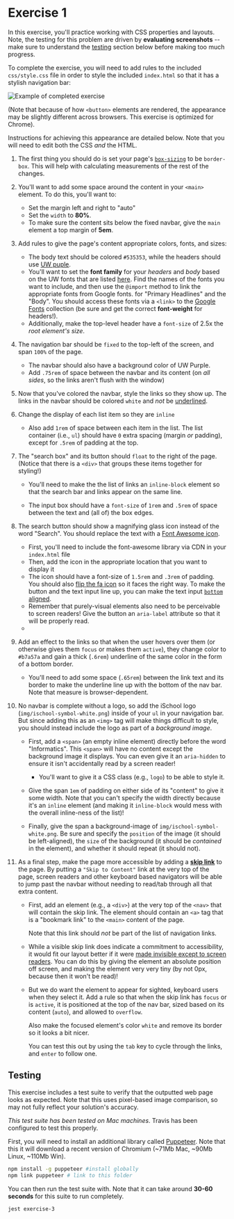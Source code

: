 # Exercise 1

In this exercise, you'll practice working with CSS properties and layouts. Note, the testing for this problem are driven by **evaluating screenshots** -- make sure to understand the [testing](#testing) section below before making too much progress.

To complete the exercise, you will need to add rules to the included `css/style.css` file in order to style the included `index.html` so that it has a stylish navigation bar:

![Example of completed exercise](img/sample.gif)

(Note that because of how `<button>` elements are rendered, the appearance may be slightly different across browsers. This exercise is optimized for Chrome).

Instructions for achieving this appearance are detailed below. Note that you will need to edit both the CSS _and_ the HTML.

1. The first thing you should do is set your page's [`box-sizing`](https://info343.github.io/css-layouts.html#box-sizing) to be `border-box`. This will help with calculating measurements of the rest of the changes.

2. You'll want to add some space around the content in your `<main>` element. To do this, you'll want to:

    - Set the margin left and right to "auto"
    - Set the `width` to **80%**.
    - To make sure the content sits below the fixed navbar, give the `main` element a top margin of **5em**.

3. Add rules to give the page's content appropriate colors, fonts, and sizes:

    - The body text should be colored `#535353`, while the headers should use [UW puple](https://www.washington.edu/brand/graphic-elements/primary-color-palette/).
    - You'll want to set the **font family** for your _headers_ and _body_ based on the UW fonts that are listed [here](https://www.washington.edu/brand/graphic-elements/font-download/). Find the names of the fonts you want to include, and then use the `@import` method to link the appropriate fonts from Google fonts. for "Primary Headlines" and the "Body". You should access these fonts via a `<link>` to the [Google Fonts](https://fonts.google.com/) collection (be sure and get the correct **font-weight** for headers!).
    - Additionally, make the top-level header have a `font-size` of 2.5x the _root element's size_.

3. The navigation bar should be `fixed` to the top-left of the screen, and span `100%` of the page. 

    - The navbar should also have a background color of UW Purple.
    - Add `.75rem` of space between the navbar and its content (on _all sides_, so the links aren't flush with the window)

4. Now that you've colored the navbar, style the links so they show up. The links in the navbar should be colored `white` and _not_ be [underlined](https://developer.mozilla.org/en-US/docs/Web/CSS/text-decoration).

5. Change the display of each list item so they are `inline`
 
    - Also add `1rem` of space between each item in the list. The list container (i.e., `ul`) should have `0` extra spacing (margin _or_ padding), except for `.5rem` of padding at the top. 

6. The "search box" and its button should `float` to the right of the page. (Notice that there is a `<div>` that groups these items together for styling!)

    - You'll need to make the the list of links an `inline-block` element so that the search bar and links appear on the same line.

    - The input box should have a `font-size` of `1rem` and `.5rem` of space between the text and (all of) the box edges.

7. The search button should show a magnifying glass icon instead of the word "Search". You should replace the text with a [Font Awesome icon](http://fontawesome.io/icon/search/).
    - First, you'll need to include the font-awesome library via CDN in your `index.html` file
    - Then, add the icon in the appropriate location that you want to display it
    - The icon should have a font-size of `1.5rem` and `.3rem` of padding. You should also [flip the fa icon](http://fontawesome.io/examples/#rotated-flipped) so it faces the right way.
        To make the button and the text input line up, you can make the text input [`bottom` aligned](https://developer.mozilla.org/en-US/docs/Web/CSS/vertical-align).
    - Remember that purely-visual elements also need to be perceivable to screen readers! Give the button an `aria-label` attribute so that it will be properly read.
    - 

8. Add an effect to the links so that when the user hovers over them (or otherwise gives them `focus` or makes them `active`), they change color to `#b7a57a` and gain a thick (`.6rem`) underline of the same color in the form of a bottom border.

    - You'll need to add some space (`.65rem`) between the link text and its border to make the underline line up with the bottom of the nav bar. Note that measure is browser-dependent.

9. No navbar is complete without a logo, so add the iSchool logo (`img/ischool-symbol-white.png`) inside of your `ul` in your navigation bar. But since adding this as an `<img>` tag will make things difficult to style, you should instead include the logo as part of a _background image_.

    - First, add a `<span>` (an empty inline element) directly before the word "Informatics". This `<span>` will have no content except the background image it displays. You can even give it an `aria-hidden` to ensure it isn't accidentally read by a screen reader!

        - You'll want to give it a CSS class (e.g., `logo`) to be able to style it.

    - Give the span `1em` of padding on either side of its "content" to give it some width. Note that you can't specify the width directly because it's an `inline` element (and making it `inline-block` would mess with the overall inline-ness of the list)!

    - Finally, give the span a background-image of `img/ischool-symbol-white.png`. Be sure and specify the `position` of the image (it should be left-aligned), the `size` of the background (it should be _contained_ in the element), and whether it should repeat (it should not).

10. As a final step, make the page more accessible by adding a [**skip link**](http://webaim.org/techniques/skipnav/) to the page. By putting a `"Skip to Content"` link at the very top of the page, screen readers and other keyboard based navigators will be able to jump past the navbar without needing to read/tab through all that extra content.

    - First, add an element (e.g., a `<div>`) at the very top of the `<nav>` that will contain the skip link. The element should contain an `<a>` tag that is a "bookmark link" to the `<main>` content of the page.
    
        Note that this link should _not_ be part of the list of navigation links.

    - While a visible skip link does indicate a commitment to accessibility, it would fit our layout better if it were [made invisible except to screen readers](http://webaim.org/techniques/css/invisiblecontent/). You can do this by giving the element an absolute position off screen, and making the element very very tiny (by not 0px, because then it won't be read)!

    - But we do want the element to appear for sighted, keyboard users when they select it. Add a rule so that when the skip link has `focus` or is `active`, it is positioned at the top of the nav bar, sized based on its content (`auto`), and allowed to `overflow`.

        Also make the focused element's color `white` and remove its border so it looks a bit nicer.

        You can test this out by using the `tab` key to cycle through the links, and `enter` to follow one.

## Testing
This exercise includes a test suite to verify that the outputted web page looks as expected. Note that this uses pixel-based image comparison, so may not fully reflect your solution's accuracy.

_This test suite has been tested on Mac machines_. Travis has been configured to test this properly.

First, you will need to install an additional library called [Puppeteer](https://github.com/GoogleChrome/puppeteer). Note that this it will download a recent version of Chromium (~71Mb Mac, ~90Mb Linux, ~110Mb Win).

```bash
npm install -g puppeteer #install globally
npm link puppeteer # link to this folder
```

You can then run the test suite with. Note that it can take around **30-60 seconds** for this suite to run completely.

```bash
jest exercise-3
```